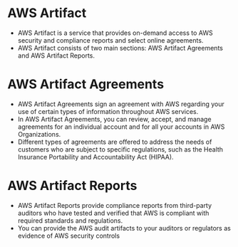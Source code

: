 # AWS Artifact

- AWS Artifact is a service that provides on-demand access to AWS security and compliance reports and select online agreements.
- AWS Artifact consists of two main sections: AWS Artifact Agreements and AWS Artifact Reports.

# AWS Artifact Agreements

- AWS Artifact Agreements sign an agreement with AWS regarding your use of certain types of information throughout AWS services.
- In AWS Artifact Agreements, you can review, accept, and manage agreements for an individual account and for all your accounts in AWS Organizations.
- Different types of agreements are offered to address the needs of customers who are subject to specific regulations, such as the Health Insurance Portability and Accountability Act (HIPAA).

# AWS Artifact Reports

- AWS Artifact Reports provide compliance reports from third-party auditors who have tested and verified that AWS is compliant with required standards and regulations.
- You can provide the AWS audit artifacts to your auditors or regulators as evidence of AWS security controls

